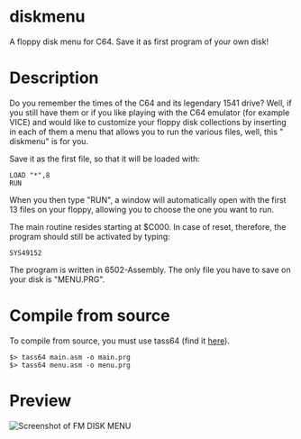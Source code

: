 # diskmenu
A floppy disk menu for C64. Save it as first program of your own disk!

# Description
Do you remember the times of the C64 and its legendary 1541 drive?
Well, if you still have them or if you like playing with the C64 emulator (for example VICE) and would like to customize your floppy disk collections by inserting in each of them a menu that allows you to run the various files, well, this " diskmenu" is for you.

Save it as the first file, so that it will be loaded with:
```
LOAD "*",8
RUN
```

When you then type "RUN", a window will automatically open with the first 13 files on your floppy, allowing you to choose the one you want to run.

The main routine resides starting at $C000. In case of reset, therefore, the program should still be activated by typing:
```
SYS49152
```

The program is written in 6502-Assembly. The only file you have to save on your disk is "MENU.PRG".

# Compile from source
To compile from source, you must use tass64 (find it [here](https://sourceforge.net/projects/tass64/)).
```
$> tass64 main.asm -o main.prg
$> tass64 menu.asm -o menu.prg
```
# Preview
![Screenshot of FM DISK MENU]([https://myoctocat.com/assets/images/base-octocat.svg](https://github.com/felmur/diskmenu/edit/main/screenshot.png))
